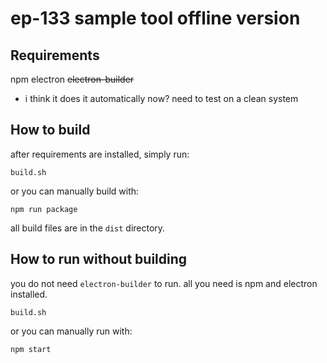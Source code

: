 # ep-133 sample tool offline version

## Requirements

npm
electron
~~electron-builder~~
  - i think it does it automatically now? need to test on a clean system

## How to build

after requirements are installed, simply run:
```
build.sh
```

or you can manually build with:
```
npm run package
```

all build files are in the `dist` directory.

## How to run without building

you do not need `electron-builder` to run. all you need is npm and electron installed.
```
build.sh
```

or you can manually run with:
```
npm start
```
